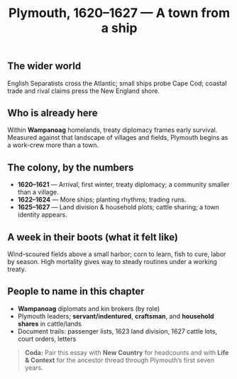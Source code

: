 ﻿---
title: Plymouth, 1620–1627 — A town from a ship
summary: A deep-dive ancestor’s-eye essay on Plymouth’s first years.
---

## The wider world
English Separatists cross the Atlantic; small ships probe Cape Cod; coastal trade and rival claims press the New England shore.

## Who is already here
Within **Wampanoag** homelands, treaty diplomacy frames early survival. Measured against that landscape of villages and fields, Plymouth begins as a work-crew more than a town.

## The colony, by the numbers
- **1620–1621** — Arrival, first winter, treaty diplomacy; a community smaller than a village.  
- **1622–1624** — More ships; planting rhythms; trading runs.  
- **1625–1627** — Land division & household plots; cattle sharing; a town identity appears.

## A week in their boots (what it felt like)
Wind-scoured fields above a small harbor; corn to learn, fish to cure, labor by season. High mortality gives way to steady routines under a working treaty.

## People to name in this chapter
- **Wampanoag** diplomats and kin brokers (by role)  
- Plymouth leaders; **servant/indentured**, **craftsman**, and **household shares** in cattle/lands  
- Document trails: passenger lists, 1623 land division, 1627 cattle lots, court orders, letters

> **Coda:** Pair this essay with **New Country** for headcounts and with **Life & Context** for the ancestor thread through Plymouth’s first seven years.
